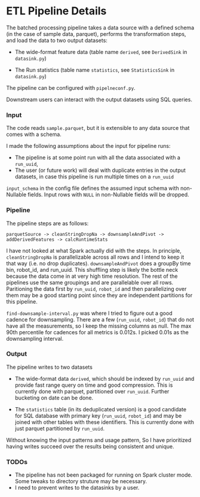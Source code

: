 # ETL Pipeline Details

The batched processing pipeline takes a data source with a defined schema (in the case of sample data, parquet), performs the transformation steps, and load the data to two output datasets:

- The wide-format feature data (table name `derived`, see `DerivedSink` in `datasink.py`)

- The Run statistics (table name `statistics`, see `StatisticsSink` in `datasink.py`)

The pipeline can be configured with `pipelneconf.py`.

Downstream users can interact with the output datasets using SQL queries.

### Input
The code reads `sample.parquet`, but it is extensible to any data source that comes with a schema.

I made the following assumptions about the input for pipeline runs:
- The pipeline is at some point run with all the data associated with a `run_uuid`, 
- The user (or future work) will deal with duplicate entries in the output datasets, in case this pipeline is run multiple times on a `run_uuid`

`input_schema` in the config file defines the assumed input schema with non-Nullable fields.
Input rows with `NULL` in non-Nullable fields will be dropped.

### Pipeline
The pipeline steps are as follows:

```
parquetSource -> cleanStringDropNa -> downsampleAndPivot -> addDerivedFeatures -> calcRuntimeStats
```

I have not looked at what Spark actually did with the steps. In principle, `cleanStringDropNa` is parallelizable across all rows
and I intend to keep it that way (i.e. no drop duplicates). `downsampleAndPivot` does a groupBy time bin, robot_id, and run_uuid. This
shuffling step is likely the bottle neck because the data come in at very high time resolution. The rest of the pipelines use the same
groupings and are parallelable over all rows. Paritioning the data first by `run_uuid`, `robot_id` and then parallelizing over them
may be a good starting point since they are independent partitions for this pipeline.

`find-downsample-interval.py` was where I tried to figure out a good cadence for downsampling. There are a few (`run_uuid`, `robot_id`)
that do not have all the measurements, so I keep the missing columns as null. The max 90th percentile for cadences for all metrics is
0.012s. I picked 0.01s as the downsampling interval. 

### Output
The pipeline writes to two datasets

- The wide-format data `derived`, which should be indexed by `run_uuid` and provide fast range query on time and good compression. This is
currently done with parquet, partitioned over `run_uuid`. Further bucketing on date can be done.

- The `statistics` table (in its deduplicated version) is a good candidate for SQL database with primary key (`run_uuid`, `robot_id`) and may be joined with other tables with these identifiers. This is currently done with just parquet partitioned by `run_uuid`.

Without knowing the input patterns and usage pattern, So I have prioritized having writes succeed over the results being consistent and
unique. 

### TODOs
- The pipeline has not been packaged for running on Spark cluster mode. Some tweaks to directory struture may be necessary.
- I need to prevent writes to the datasinks by a user.